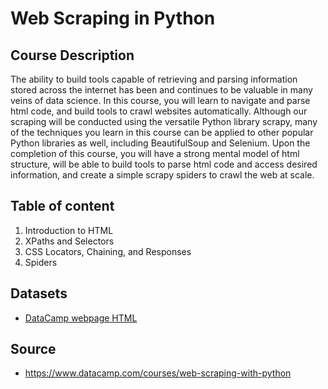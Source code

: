 # Web Scraping in Python

## Course Description

The ability to build tools capable of retrieving and parsing information stored across the internet has been and continues to be valuable in many veins of data science. In this course, you will learn to navigate and parse html code, and build tools to crawl websites automatically. Although our scraping will be conducted using the versatile Python library scrapy, many of the techniques you learn in this course can be applied to other popular Python libraries as well, including BeautifulSoup and Selenium. Upon the completion of this course, you will have a strong mental model of html structure, will be able to build tools to parse html code and access desired information, and create a simple scrapy spiders to crawl the web at scale.

## Table of content

1. Introduction to HTML
2. XPaths and Selectors
3. CSS Locators, Chaining, and Responses
4. Spiders

## Datasets

* [DataCamp webpage HTML](https://assets.datacamp.com/production/repositories/2560/datasets/77f93b8128b3bdbaf2b50e7b72158738014af515/all.html)

## Source

* https://www.datacamp.com/courses/web-scraping-with-python


